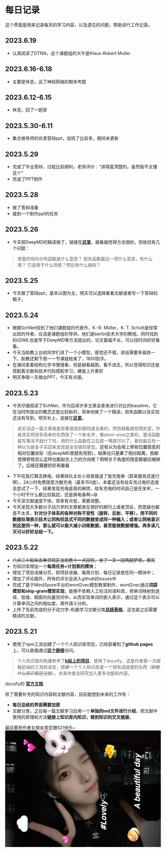 # 每日记录
这个界面是用来记录每天的学习内容，以及遇见的问题，帮助进行工作记录。
## 2023.6.19
- 认真阅读了DTNN，这个课题组的大牛是Klaus-Robert Muller
## 2023.6.16-6.18
- 主要是休息，出了神经网络的期末考题
## 2023.6.12-6.15
- 休息，回了一趟家
## 2023.5.30-6.11
- 集合做导师的优青答辩ppt，加班了比较多，期间未更新
## 2023.5.29
- 完成了毕业答辩，过程比较顺利，老师评价：“讲得蛮清楚的，虽然我不太懂这个”
- 完成了PPT制作
## 2023.5.28
- 做了答辩准备
- 接到一个制作ppt的任务
## 2023.5.26
- 今天把DeepMD的精读做了，链接在[**这里**](../文献精读/分子动力学机器学习/DeepMD.md)，越看越觉得方法很妙。但依旧有几个问题：
> 里面的径向分布函数是什么意思？
> 损失函数最后一项什么意思，有什么用？
> 它适用于什么场景？然后有什么缺陷？
## 2023.5.25
- 今天做了答辩ppt，基本以图为主，明天可以选择看看文献或者写一下答辩的稿子。

## 2023.5.24
- 根据SchNet找到了他们课题组的代表作，K.-R. Müller，K. T. Schütt是经常出现的作者，应该是课题组的导师，他们是berlin技术大学的教授。同时找到的GDML也是早于DeepMD等方法提出的，论文篇幅不长，可以找时间好好看看。
- 今天当助教上台给同学们讲了一个小模型，感觉还不错，讲话需要多锻炼一下。助教还剩下周一一节课就结束了，1800到手。
- 在课间拿着结构化学书慢慢看，但是越看越困，看不进去，所以觉得知识还是搭配着文献和技术代码搭配学习，螺旋上升更好
- 明天争取一天做出PPT，今天有点摆。
## 2023.5.23
- 今天仔细阅读了SchNet，作为后续许多文章会拿来进行对比的baseline，它在当时所提出的概念还是比较新的，简单地做了一个精读，损失函数以及实验还没有写到，明天补上，连接在[**这里**](../文献精读/分子动力学机器学习/SchNet连续滤波器卷积神经网络.md)。
>说实话这一篇文章我是带着很高的期待度去看的，然而越看越觉得失望，作者其实把很多简单的东西改了一个新名字，像atom-wise之类的，激活函数就写激活不就行了吗，用的什么函数在之后提一嘴就可以了，看到最后有一种以为是金子买回来发现是金包银的感觉。**还有以为会用上带有位置信息的相对位置坐标（在deepMD里就有用到），结果也只是拿了相对距离，我都觉得奇怪怎么这样也能拟合上力的方向呢？明明关于角度的信息都被压缩掉了。后续还需要好好再看看**
- 下午吃饭打算去换电，结果排队太长小哥直接送了我充电券（蔚来服务还是行啊），24小时免费随意次数充电（最多150度）。本着还没有给车充过电的态度去尝试了一下，结果发现充电是真的麻烦，给车充电的时间自己是在坐牢，一个小时干什么都比较尴尬，还是换电香啊~:smile:
- 今天读文献速度不快，效率有点低，需要调整。
- 今天发现大多数分子动力学的文章都发在很好的期刊上或者顶会，而思路也都差不太多，**针对分子体系的各种对称不变性（旋转、反射、平移），用不同的数据处理表示技术让同构但显式不同的数据变成同一种输入；或者让网络意识到这是同一种，那么就可以极大减小训练数据，甚至能做数据增强。再多读几天可以好好总结一下。**
## 2023.5.22
- ~~六点二十起床去奉贤校区当助教十一点回校，坐了一来一回两趟梦境，累死~~
- 为知识库增加一个**每周任务+计划表的模块**；
- 增加了项目进展分页，把项目进展、每周计划、每日记录放在同一模块中；
- 增加了评论插件，所有的评论会进入github的issues中
- 完成了基于MindSpore平台的word2vec模型教案制作，word2vec通过**词袋模型和skip-gram模型实现**，能够不依赖人工标注的语料库，把单词映射到连续、低维、稠密的向量空间中，从而实现单词的嵌入表示，通过这个表示可以计算单词之间的相似度，用作语义分析。
- 上传了先前完成的分子动力学-机器学习文献分类[**总结表格**](../项目进展记录/MolecularD.md#文献收集总结)，这也是之后需要精读的文献，
## 2023.5.21
- 使用了npm工具创建了一个个人知识库项目，已经部署到了**github pages**上，可以直接通过[**这个链接**](https://llyg0102.github.io)访问。
> 个人知识库的构建参考了[**b站上的项目**](https://www.bilibili.com/video/BV1eu411m797/?spm_id_from=333.337.search-card.all.click)，使用了docsify，这是作者第一次接触前端的工具和语言，搭建一个个人知识库是一个很有成就感的东西（~~即使什么知识都还没放~~），未来作者会研究加入更多功能和内容。    

docsify的 [**官方文档**](https://docsify.js.org/#/zh-cn/)

除了需要补充的知识内容和文献内容，目前能想到未来的工作有：
- **每日总结的界面需要加密**
- 文献分类，之后每一篇文献学习后用一个**单独的md文件进行介绍**，把文献中使用的原理和方法**链接上知识库内知识，做到知识的交叉链接**。

最后要祝作者女朋友周恋珊521快乐~
![](../用到的图片/background.jpg)